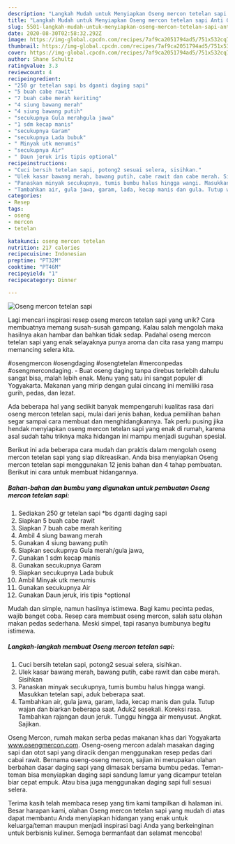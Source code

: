```yaml
---
description: "Langkah Mudah untuk Menyiapkan Oseng mercon tetelan sapi Anti Gagal"
title: "Langkah Mudah untuk Menyiapkan Oseng mercon tetelan sapi Anti Gagal"
slug: 5501-langkah-mudah-untuk-menyiapkan-oseng-mercon-tetelan-sapi-anti-gagal
date: 2020-08-30T02:58:32.292Z
image: https://img-global.cpcdn.com/recipes/7af9ca2051794ad5/751x532cq70/oseng-mercon-tetelan-sapi-foto-resep-utama.jpg
thumbnail: https://img-global.cpcdn.com/recipes/7af9ca2051794ad5/751x532cq70/oseng-mercon-tetelan-sapi-foto-resep-utama.jpg
cover: https://img-global.cpcdn.com/recipes/7af9ca2051794ad5/751x532cq70/oseng-mercon-tetelan-sapi-foto-resep-utama.jpg
author: Shane Schultz
ratingvalue: 3.3
reviewcount: 4
recipeingredient:
- "250 gr tetelan sapi bs dganti daging sapi"
- "5 buah cabe rawit"
- "7 buah cabe merah keriting"
- "4 siung bawang merah"
- "4 siung bawang putih"
- "secukupnya Gula merahgula jawa"
- "1 sdm kecap manis"
- "secukupnya Garam"
- "secukupnya Lada bubuk"
- " Minyak utk menumis"
- "secukupnya Air"
- " Daun jeruk iris tipis optional"
recipeinstructions:
- "Cuci bersih tetelan sapi, potong2 sesuai selera, sisihkan."
- "Ulek kasar bawang merah, bawang putih, cabe rawit dan cabe merah. Sisihkan"
- "Panaskan minyak secukupnya, tumis bumbu halus hingga wangi. Masukkan tetelan sapi, aduk beberapa saat."
- "Tambahkan air, gula jawa, garam, lada, kecap manis dan gula. Tutup wajan dan biarkan beberapa saat. Aduk2 sesekali. Koreksi rasa. Tambahkan rajangan daun jeruk. Tunggu hingga air menyusut. Angkat. Sajikan."
categories:
- Resep
tags:
- oseng
- mercon
- tetelan

katakunci: oseng mercon tetelan 
nutrition: 217 calories
recipecuisine: Indonesian
preptime: "PT32M"
cooktime: "PT46M"
recipeyield: "1"
recipecategory: Dinner

---
```



![Oseng mercon tetelan sapi](https://img-global.cpcdn.com/recipes/7af9ca2051794ad5/751x532cq70/oseng-mercon-tetelan-sapi-foto-resep-utama.jpg)

Lagi mencari inspirasi resep oseng mercon tetelan sapi yang unik? Cara membuatnya memang susah-susah gampang. Kalau salah mengolah maka hasilnya akan hambar dan bahkan tidak sedap. Padahal oseng mercon tetelan sapi yang enak selayaknya punya aroma dan cita rasa yang mampu memancing selera kita.

#osengmercon #osengdaging #osengtetelan #merconpedas #osengmercondaging. - Buat oseng daging tanpa direbus terlebih dahulu sangat bisa, malah lebih enak. Menu yang satu ini sangat populer di Yogyakarta. Makanan yang mirip dengan gulai cincang ini memiliki rasa gurih, pedas, dan lezat.

Ada beberapa hal yang sedikit banyak mempengaruhi kualitas rasa dari oseng mercon tetelan sapi, mulai dari jenis bahan, kedua pemilihan bahan segar sampai cara membuat dan menghidangkannya. Tak perlu pusing jika hendak menyiapkan oseng mercon tetelan sapi yang enak di rumah, karena asal sudah tahu triknya maka hidangan ini mampu menjadi suguhan spesial.


Berikut ini ada beberapa cara mudah dan praktis dalam mengolah oseng mercon tetelan sapi yang siap dikreasikan. Anda bisa menyiapkan Oseng mercon tetelan sapi menggunakan 12 jenis bahan dan 4 tahap pembuatan. Berikut ini cara untuk membuat hidangannya.

<!--inarticleads1-->

##### Bahan-bahan dan bumbu yang digunakan untuk pembuatan Oseng mercon tetelan sapi:

1. Sediakan 250 gr tetelan sapi *bs dganti daging sapi
1. Siapkan 5 buah cabe rawit
1. Siapkan 7 buah cabe merah keriting
1. Ambil 4 siung bawang merah
1. Gunakan 4 siung bawang putih
1. Siapkan secukupnya Gula merah/gula jawa,
1. Gunakan 1 sdm kecap manis
1. Gunakan secukupnya Garam
1. Siapkan secukupnya Lada bubuk
1. Ambil  Minyak utk menumis
1. Gunakan secukupnya Air
1. Gunakan  Daun jeruk, iris tipis *optional


Mudah dan simple, namun hasilnya istimewa. Bagi kamu pecinta pedas, wajib banget coba. Resep cara membuat oseng mercon, salah satu olahan makan pedas sederhana. Meski simpel, tapi rasanya bumbunya begitu istimewa. 

<!--inarticleads2-->

##### Langkah-langkah membuat Oseng mercon tetelan sapi:

1. Cuci bersih tetelan sapi, potong2 sesuai selera, sisihkan.
1. Ulek kasar bawang merah, bawang putih, cabe rawit dan cabe merah. Sisihkan
1. Panaskan minyak secukupnya, tumis bumbu halus hingga wangi. Masukkan tetelan sapi, aduk beberapa saat.
1. Tambahkan air, gula jawa, garam, lada, kecap manis dan gula. Tutup wajan dan biarkan beberapa saat. Aduk2 sesekali. Koreksi rasa. Tambahkan rajangan daun jeruk. Tunggu hingga air menyusut. Angkat. Sajikan.


Oseng Mercon, rumah makan serba pedas makanan khas dari Yogyakarta www.osengmercon.com. Oseng-oseng mercon adalah masakan daging sapi dan otot sapi yang diracik dengan menggunakan resep pedas dari cabai rawit. Bernama oseng-oseng mercon, sajian ini merupakan olahan berbahan dasar daging sapi yang dimasak bersama bumbu pedas. Teman-teman bisa menyiapkan daging sapi sandung lamur yang dicampur tetelan biar cepat empuk. Atau bisa juga menggunakan daging sapi full sesuai selera. 

Terima kasih telah membaca resep yang tim kami tampilkan di halaman ini. Besar harapan kami, olahan Oseng mercon tetelan sapi yang mudah di atas dapat membantu Anda menyiapkan hidangan yang enak untuk keluarga/teman maupun menjadi inspirasi bagi Anda yang berkeinginan untuk berbisnis kuliner. Semoga bermanfaat dan selamat mencoba!
